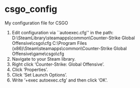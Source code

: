 # csgo_config

My configuration file for CSGO

1. Edit configuration via ``autoexec.cfg'' in the path: D:\SteamLibrary\steamapps\common\Counter-Strike Global Offensive\csgo\cfg 
C:\Program Files (x86)\Steam\steamapps\common\Counter-Strike Global Offensive\game\csgo\cfg
2. Navigate to your Steam library.
3. Right click ‘Counter-Strike: Global Offensive’.
4. Click ‘Properties’.
5. Click ‘Set Launch Options’.
6. Write ‘+exec autoexec.cfg’ and then click ‘OK’.
